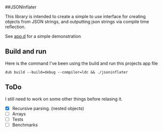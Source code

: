 ##JSONInflater

This library is intended to create a simple to use interface for creating objects from JSON strings, and outputting json strings via compile time reflection.

See [app.d](https://github.com/rharriso/JSONInflater.d/blob/master/source/app.d) for a simple demonstration

## Build and run

Here is the command I've been using the build and run this projects app file

```
dub build --build=debug --compiler=ldc && ./jsoninflater 

```

## ToDo

I still need to work on some other things before relasing it.

* [x] Recursive parsing. (nested objects)
* [ ] Arrays
* [ ] Tests
* [ ] Benchmarks
